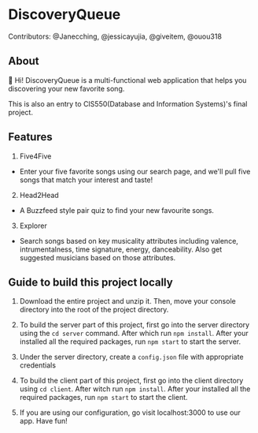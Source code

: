 # DiscoveryQueue
Contributors: @Janecching, @jessicayujia,  @giveitem, @ouou318

## About
👋 Hi! 
DiscoveryQueue is a multi-functional web application that helps you discovering your new favorite song.

This is also an entry to CIS550(Database and Information Systems)'s final project.

## Features
1. Five4Five
- Enter your five favorite songs using our search page, and we'll pull five songs that match your interest and taste!

2. Head2Head
- A Buzzfeed style pair quiz to find your new favourite songs.

3. Explorer 
- Search songs based on key musicality attributes including valence, intrumentalness, time signature, energy, danceability. Also get suggested musicians based on those attributes.


## Guide to build this project locally
1. Download the entire project and unzip it. Then, move your console directory into the root of the project directory. 

2. To build the server part of this project, first go into the server directory using the `cd server` command. After which run `npm install`. After your installed all the required packages, run `npm start` to start the server.

3. Under the server directory, create a `config.json` file with appropriate credentials 

4. To build the client part of this project, first go into the client directory using `cd client`. After witch run `npm install`. After your installed all the required packages, run `npm start` to start the client.

5. If you are using our configuration, go visit localhost:3000 to use our app. Have fun!